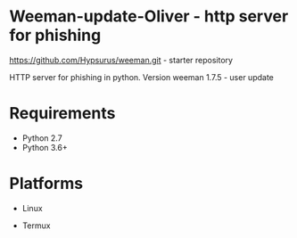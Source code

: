 # Weeman-update-Oliver - http server for phishing

 https://github.com/Hypsurus/weeman.git - starter repository

HTTP server for phishing in python.
Version weeman 1.7.5 - user update

# Requirements

* Python 2.7
* Python 3.6+

# Platforms

* Linux

* Termux




